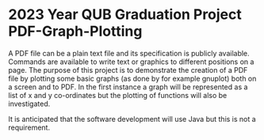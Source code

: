 # 2023 Year QUB Graduation Project PDF-Graph-Plotting
  A PDF file can be a plain text file and its specification is publicly available. Commands are available 
  to write text or graphics to different positions on a page. The purpose of this project is to 
  demonstrate the creation of a PDF file by plotting some basic graphs (as done by for example 
  gnuplot) both on a screen and to PDF. In the first instance a graph will be represented as a list of x 
  and y co-ordinates but the plotting of functions will also be investigated.
  
  It is anticipated that the software development will use Java but this is not a requirement.
